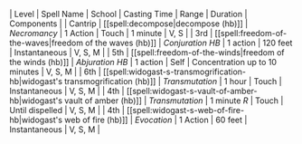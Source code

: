 | Level | Spell Name | School | Casting Time | Range | Duration | Components |
| Cantrip | [[spell:decompose|decompose (hb)]] | *Necromancy* | 1 Action | Touch | 1 minute | V, S |
| 3rd | [[spell:freedom-of-the-waves|freedom of the waves (hb)]] | *Conjuration HB* | 1 action | 120 feet | Instantaneous | V, S, M |
| 5th | [[spell:freedom-of-the-winds|freedom of the winds (hb)]] | *Abjuration HB* | 1 action | Self | Concentration up to 10 minutes | V, S, M |
| 6th | [[spell:widogast-s-transmogrification-hb|widogast's transmogrification (hb)]] | *Transmutation* | 1 hour | Touch | Instantaneous | V, S, M |
| 4th | [[spell:widogast-s-vault-of-amber-hb|widogast's vault of amber (hb)]] | *Transmutation* | 1 minute *R* | Touch | Until dispelled | V, S, M |
| 4th | [[spell:widogast-s-web-of-fire-hb|widogast's web of fire (hb)]] | *Evocation* | 1 Action | 60 feet | Instantaneous | V, S, M |